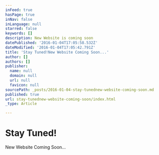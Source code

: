 ```yaml
---
inFeed: true
hasPage: true
inNav: false
inLanguage: null
starred: false
keywords: []
description: New Website is coming soon
datePublished: '2016-01-04T17:05:58.532Z'
dateModified: '2016-01-04T17:05:42.791Z'
title: 'Stay Tuned!New Website Coming Soon...'
author: []
authors: []
publisher:
  name: null
  domain: null
  url: null
  favicon: null
sourcePath: _posts/2016-01-04-stay-tunednew-website-coming-soon.md
published: true
url: stay-tunednew-website-coming-soon/index.html
_type: Article

---
```

# Stay Tuned!  
New Website Coming Soon...